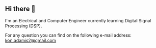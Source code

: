 ## Hi there 👋

I'm an Electrical and Computer Engineer currently learning Digital Signal Processing (DSP).

For any question you can find on the following e-mail address: kon.adamis2@gmail.com
